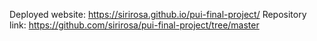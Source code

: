 Deployed website: https://sirirosa.github.io/pui-final-project/ Repository link: https://github.com/sirirosa/pui-final-project/tree/master
